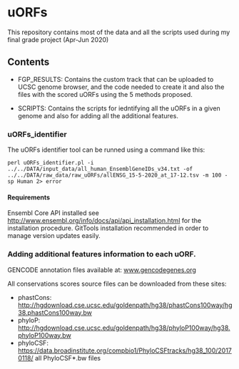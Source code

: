 # uORFs
This repository contains most of the data and all the scripts used during my final grade project (Apr-Jun 2020)

## Contents
- FGP_RESULTS:
Contains the custom track that can be uploaded to UCSC genome browser, and the code needed to create it and also the files with the scored uORFs using the 5 methods proposed.

- SCRIPTS:
Contains the scripts for iedntifying all the uORFs in a given genome and also for adding all the additional features. 

### uORFs_identifier

The uORFs identifier tool can be runned using a command like this:

`perl uORFs_identifier.pl -i ../../DATA/input_data/all_human_EnsemblGeneIDs_v34.txt -of ../../DATA/raw_data/raw_uORFs/allENSG_15-5-2020_at_17-12.tsv -m 100 -sp Human 2> error`

#### Requirements

Ensembl Core API installed
see http://www.ensembl.org/info/docs/api/api_installation.html for the installation procedure.
GitTools installation recommended in order to manage version updates easily.


### Adding additional features information to each uORF.

GENCODE annotation files available at:
www.gencodegenes.org

All conservations scores source files can be downloaded from these sites:
- phastCons: http://hgdownload.cse.ucsc.edu/goldenpath/hg38/phastCons100way/hg38.phastCons100way.bw
- phyloP: http://hgdownload.cse.ucsc.edu/goldenpath/hg38/phyloP100way/hg38.phyloP100way.bw
- phyloCSF: https://data.broadinstitute.org/compbio1/PhyloCSFtracks/hg38_100/20170118/ all PhyloCSF*.bw files





